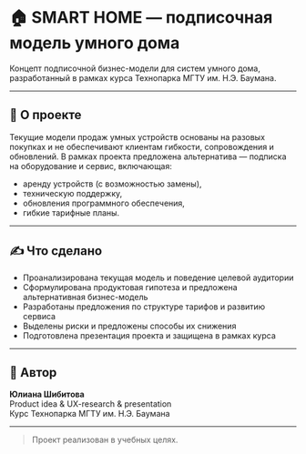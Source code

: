 # 🏠 SMART HOME — подписочная модель умного дома
Концепт подписочной бизнес-модели для систем умного дома, разработанный в рамках курса Технопарка МГТУ им. Н.Э. Баумана.

---

## 📌 О проекте

Текущие модели продаж умных устройств основаны на разовых покупках и не обеспечивают клиентам гибкости, сопровождения и обновлений. В рамках проекта предложена альтернатива — подписка на оборудование и сервис, включающая:

- аренду устройств (с возможностью замены),
- техническую поддержку,
- обновления программного обеспечения,
- гибкие тарифные планы.

---

## ✍️ Что сделано

- Проанализирована текущая модель и поведение целевой аудитории
- Сформулирована продуктовая гипотеза и предложена альтернативная бизнес-модель
- Разработаны предложения по структуре тарифов и развитию сервиса
- Выделены риски и предложены способы их снижения
- Подготовлена презентация проекта и защищена в рамках курса

---

## 📄 Автор

**Юлиана Шибитова**  
Product idea &  UX-research & presentation  
Курс Технопарка МГТУ им. Н.Э. Баумана

---

> Проект реализован в учебных целях.
